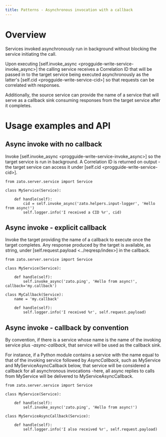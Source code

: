 ```yaml
---
title: Patterns - Asynchronous invocation with a callback
---
```


Overview
========

Services invoked asynchronously run in background without blocking the service initiating the call.

Upon executing
[self.invoke_async \<progguide-write-service-invoke_async\>]
the calling service receives a Correlation ID that will be passed in to the target service being executed
asynchronously as the latter\'s
[self.cid \<progguide-write-service-cid\>] so that requests can be correlated with responses.

Additionally, the source service can provide the name of a service that will serve as a callback sink consuming
responses from the target service after it completes.

Usage examples and API
======================

Async invoke with no callback
-----------------------------

Invoke [self.invoke_async \<progguide-write-service-invoke_async\>] so the target service is run in background.
A Correlation ID is returned on output - the target service can access it under [self.cid \<progguide-write-service-cid\>].

``` {.python}
from zato.server.service import Service

class MyService(Service):

    def handle(self):
        cid = self.invoke_async('zato.helpers.input-logger', 'Hello from async!')
        self.logger.info('I received a CID %r', cid)
```

Async invoke - explicit callback
--------------------------------

Invoke the target providing the name of a callback to execute once the target completes. Any response produced by the target
is available, as string, under [self.request.payload \<../reqresp/index\>] in the callback.

``` {.python}
from zato.server.service import Service

class MyService(Service):

    def handle(self):
        self.invoke_async('zato.ping', 'Hello from async!', callback='my.callback')

class MyCallback(Service):
    name = 'my.callback'

    def handle(self):
        self.logger.info('I received %r', self.request.payload)
```

Async invoke - callback by convention
-------------------------------------

By convention, if there is a service whose name is the name of the invoking service plus *-async-callback*, that service will
be used as the callback sink.

For instance, if a Python module contains a service with the name equal to that of the invoking service followed by
*AsyncCallback*, such as MyService and MyServiceAsyncCallback below, that service will be considered a callback for all asynchronous invocations -here, all async replies to calls from MyService will be delivered to MyServiceAsyncCallback.

``` {.python}
from zato.server.service import Service

class MyService(Service):

    def handle(self):
        self.invoke_async('zato.ping', 'Hello from async!')

class MyServiceAsyncCallback(Service):

    def handle(self):
        self.logger.info('I also received %r', self.request.payload)
```
